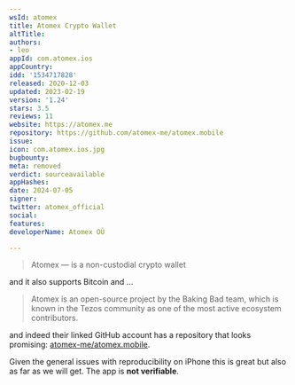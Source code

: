 ```yaml
---
wsId: atomex
title: Atomex Crypto Wallet
altTitle: 
authors:
- leo
appId: com.atomex.ios
appCountry: 
idd: '1534717828'
released: 2020-12-03
updated: 2023-02-19
version: '1.24'
stars: 3.5
reviews: 11
website: https://atomex.me
repository: https://github.com/atomex-me/atomex.mobile
issue: 
icon: com.atomex.ios.jpg
bugbounty: 
meta: removed
verdict: sourceavailable
appHashes: 
date: 2024-07-05
signer: 
twitter: atomex_official
social: 
features: 
developerName: Atomex OÜ

---
```


> Atomex — is a non-custodial crypto wallet

and it also supports Bitcoin and ...

> Atomex is an open-source project by the Baking Bad team, which is known in the
  Tezos community as one of the most active ecosystem contributors.

and indeed their linked GitHub account has a repository that looks promising:
[atomex-me/atomex.mobile](https://github.com/atomex-me/atomex.mobile).

Given the general issues with reproducibility on iPhone this is great but also
as far as we will get. The app is **not verifiable**.
